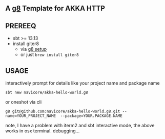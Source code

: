A [g8] Template for AKKA HTTP
---

## PREREEQ

  * sbt >= 13.13
  * install giter8
    * via [g8 setup]
    * or just `brew install giter8`

## USAGE

interactively prompt for details like your project name and package name

```console
sbt new navicore/akka-hello-world.g8 
```

or oneshot via cli

```console
g8 git@github.com:navicore/akka-hello-world.g8.git --name=YOUR_PROJECT_NAME  --package=YOUR.PACKAGE.NAME
```

note, I have a problem with iterm2 and sbt interactive mode, the above works in osx terminal.  debugging...

[g8]: http://www.foundweekends.org/giter8/
[g8 setup]: http://www.foundweekends.org/giter8/setup.html 

